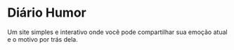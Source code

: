 # Diário Humor 
Um site simples e interativo onde você pode compartilhar sua emoção atual e o motivo por trás dela.
